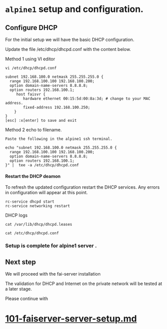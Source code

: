 # `alpine1` setup and configuration.

## Configure DHCP
For the initial setup we will have the basic DHCP configuration.

Update the file /etc/dhcp/dhcpd.conf with the content below.

Method 1 using VI editor
```
vi /etc/dhcp/dhcpd.conf

subnet 192.168.100.0 netmask 255.255.255.0 {
  range 192.168.100.100 192.168.100.200;
  option domain-name-servers 8.8.8.8;
  option routers 192.168.100.1;
     host faisvr {
        hardware ethernet 00:15:5d:00:8a:3d; # change to your MAC address. 
        fixed-address 192.168.100.250;
    }
}
[esc] :x[enter] to save and exit
```
Method 2 echo to filename.
```
Paste the following in the alpine1 ssh terminal.

echo "subnet 192.168.100.0 netmask 255.255.255.0 {
  range 192.168.100.100 192.168.100.200;
  option domain-name-servers 8.8.8.8;
  option routers 192.168.100.1;
}" |  tee -a /etc/dhcp/dhcpd.conf

```
#### Restart the DHCP deamon
To refresh the updated configuration restart the DHCP services.
Any errors in configuration will appear at this point.
```
rc-service dhcpd start
rc-service networking restart
```
DHCP logs
```
cat /var/lib/dhcp/dhcpd.leases

cat /etc/dhcp/dhcpd.conf
```

### Setup is complete  for alpine1 server .


## Next step

We will proceed with the fai-server installation 

The validation for DHCP and Internet on the private network will be tested at a later stage.

Please continue with 
# [101-faiserver-server-setup.md](./101-faiserver-server-setup.md)
